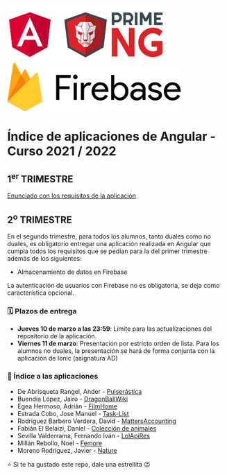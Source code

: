 <img width="360px" src="angular-y-primeng.png">&nbsp;&nbsp;&nbsp;&nbsp;&nbsp;&nbsp;<img width="400px" src="firebase_v2.png">

# Índice de aplicaciones de Angular - Curso 2021 / 2022

## 1<sup>er</sup> TRIMESTRE

[Enunciado con los requisitos de la aplicación](trabajo_angular_v2.pdf)

## 2<sup>o</sup> TRIMESTRE

En el segundo trimestre, para todos los alumnos, tanto duales como no duales, es obligatorio entregar una aplicación realizada en Angular que cumpla todos los requisitos que se pedían para la del primer trimestre además de los siguientes:
* Almacenamiento de datos en Firebase

La autenticación de usuarios con Firebase no es obligatoria, se deja como característica opcional.

### 🗓️ Plazos de entrega

* **Jueves 10 de marzo a las 23:59**: Límite para las actualizaciones del repositorio de la aplicación. 
* **Viernes 11 de marzo**: Presentación por estricto orden de lista. Para los alumnos no duales, la presentación se hará de forma conjunta con la aplicación de Ionic (asignatura AD)

### :iphone: Índice a las aplicaciones

* De Abrisqueta Rangel, Ander - [Pulserástica](https://github.com/AnderDeAbrisqueta/pulserastica)
* Buendía López, Jairo - [DragonBallWiki](https://github.com/jairobuendia/DragonBallWiki)
* Egea Hermoso, Adrián - [FilmHome](https://github.com/AdrianEgeaHermoso/FilmHome_Angular)
* Estrada Cobo, Jose Manuel - [Task-List](https://github.com/JoseEstradaC/task-list)
* Rodriguez Barbero Verdera, David - [MattersAccounting](https://github.com/Davidrbv/MatterAccounting)
* Fabián El Belaizi, Daniel - [Colección de animales](https://github.com/Danny-06/Coleccion-de-animales-domesticos-angular-v2)
* Sevilla Valderrama, Fernando Iván - [LolApiRes](https://github.com/FESEVA/angular-lolApiRes)
* Millán Rebollo, Noel - [Femore](https://github.com/NoelMillan/angular-project)
* Moreno Rodríguez, Javier - [Nature](https://github.com/Javiemr/AngularProjecto)

:star: Si te ha gustado este repo, dale una estrellita :wink:
